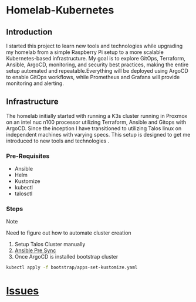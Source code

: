 # Homelab-Kubernetes

## Introduction

I started this project to learn new tools and technologies while upgrading my homelab from a simple Raspberry Pi setup to a more scalable Kubernetes-based infrastructure. My goal is to explore GitOps, Terraform, Ansible, ArgoCD, monitoring, and security best practices, making the entire setup automated and repeatable.Everything will be deployed using ArgoCD to enable GitOps workflows, while Prometheus and Grafana will provide monitoring and alerting.


## Infrastructure

The homelab initially started with running a K3s cluster running in Proxmox on an intel nuc n100 processor utilizing Terraform, Ansible and Gitops with ArgoCD. Since the inception I have transitioned to utilizing Talos linux on independent machines with varying specs. This setup is designed to get me introduced to new tools and technologies .

### Pre-Requisites

- Ansible
- Helm
- Kustomize
- kubectl
- talosctl


### Steps

>[!NOTE]
>Need to figure out how to automate cluster creation

1. Setup Talos Cluster manually
2. [Ansible Pre Sync](/ansible/README.md)
3. Once ArgoCD is installed bootstrap cluster

```sh
kubectl apply -f bootstrap/apps-set-kustomize.yaml
```

# [Issues](ISSUES.md)


